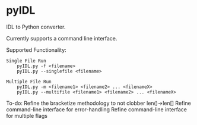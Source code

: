 # pyIDL
IDL to Python converter.

Currently supports a command line interface.

Supported Functionality:

	Single File Run
		pyIDL.py -f <filename>
		pyIDL.py --singlefile <filename>

	Multiple File Run
		pyIDL.py -m <filename1> <filename2> ... <filenameX>
		pyIDL.py --multifile <filename1> <filename2> ... <filenameX>


To-do:
	Refine the bracketize methodology to not clobber len()->len[]
	Refine command-line interface for error-handling
	Refine command-line interface for multiple flags
